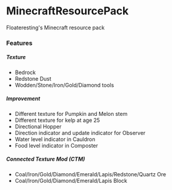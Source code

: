 # MinecraftResourcePack
Floateresting's Minecraft resource pack
### Features
##### Texture
 - Bedrock </br>
 - Redstone Dust </br>
 - Wodden/Stone/Iron/Gold/Diamond tools </br>
##### Improvement
 - Different texture for Pumpkin and Melon stem </br>
 - Different texture for kelp at age 25
 - Directional Hopper </br>
 - Direction indicator and update indicator for Observer </br>
 - Water level indicator in Cauldron </br>
 - Food level indicator in Composter </br>
##### Connected Texture Mod (CTM)
 - Coal/Iron/Gold/Diamond/Emerald/Lapis/Redstone/Quartz Ore </br>
 - Coal/Iron/Gold/Diamond/Emerald/Lapis Block </br>

